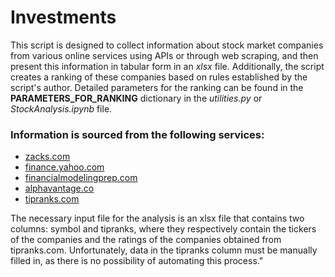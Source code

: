 # Investments

This script is designed to collect information about stock market companies from various online services using APIs or through web scraping, and then present this information in tabular form in an *xlsx* file. Additionally, the script creates a ranking of these companies based on rules established by the script's author. Detailed parameters for the ranking can be found in the **PARAMETERS_FOR_RANKING** dictionary in the *utilities.py* or *StockAnalysis.ipynb* file.
### Information is sourced from the following services:
* [zacks.com](https://www.zacks.com/)
* [finance.yahoo.com](https://finance.yahoo.com/)
* [financialmodelingprep.com](https://site.financialmodelingprep.com/)
* [alphavantage.co](https://www.alphavantage.co/)
* [tipranks.com](https://www.tipranks.com/)
  
The necessary input file for the analysis is an xlsx file that contains two columns: symbol and tipranks, where they respectively contain the tickers of the companies and the ratings of the companies obtained from tipranks.com. Unfortunately, data in the tipranks column must be manually filled in, as there is no possibility of automating this process."
